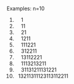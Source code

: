 Examples: n=10
1.     1
2.     11
3.     21
4.     1211
5.     111221
6.     312211
7.     13112221
8.     1113213211
9.     31131211131221
10.   13211311123113112211